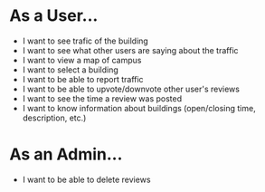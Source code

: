 # As a User...
* I want to see trafic of the building
* I want to see what other users are saying about the traffic
* I want to view a map of campus
* I want to select a building
* I want to be able to report traffic
* I want to be able to upvote/downvote other user's reviews
* I want to see the time a review was posted
* I want to know information about buildings (open/closing time, description, etc.)

# As an Admin...
* I want to be able to delete reviews
